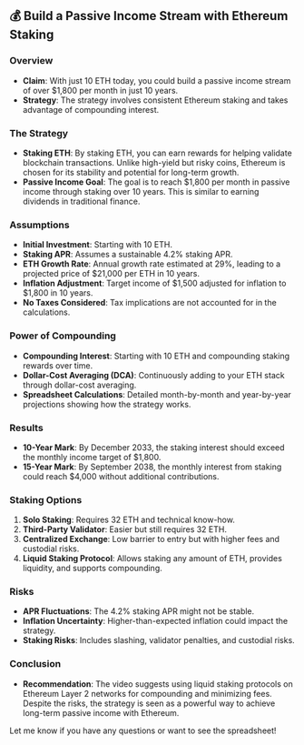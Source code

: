 ## 💰 Build a Passive Income Stream with Ethereum Staking

### Overview
- **Claim**: With just 10 ETH today, you could build a passive income stream of over $1,800 per month in just 10 years.
- **Strategy**: The strategy involves consistent Ethereum staking and takes advantage of compounding interest.

### The Strategy
- **Staking ETH**: By staking ETH, you can earn rewards for helping validate blockchain transactions. Unlike high-yield but risky coins, Ethereum is chosen for its stability and potential for long-term growth.
- **Passive Income Goal**: The goal is to reach $1,800 per month in passive income through staking over 10 years. This is similar to earning dividends in traditional finance.

### Assumptions
- **Initial Investment**: Starting with 10 ETH.
- **Staking APR**: Assumes a sustainable 4.2% staking APR.
- **ETH Growth Rate**: Annual growth rate estimated at 29%, leading to a projected price of $21,000 per ETH in 10 years.
- **Inflation Adjustment**: Target income of $1,500 adjusted for inflation to $1,800 in 10 years.
- **No Taxes Considered**: Tax implications are not accounted for in the calculations.

### Power of Compounding
- **Compounding Interest**: Starting with 10 ETH and compounding staking rewards over time.
- **Dollar-Cost Averaging (DCA)**: Continuously adding to your ETH stack through dollar-cost averaging.
- **Spreadsheet Calculations**: Detailed month-by-month and year-by-year projections showing how the strategy works.

### Results
- **10-Year Mark**: By December 2033, the staking interest should exceed the monthly income target of $1,800.
- **15-Year Mark**: By September 2038, the monthly interest from staking could reach $4,000 without additional contributions.

### Staking Options
1. **Solo Staking**: Requires 32 ETH and technical know-how.
2. **Third-Party Validator**: Easier but still requires 32 ETH.
3. **Centralized Exchange**: Low barrier to entry but with higher fees and custodial risks.
4. **Liquid Staking Protocol**: Allows staking any amount of ETH, provides liquidity, and supports compounding.

### Risks
- **APR Fluctuations**: The 4.2% staking APR might not be stable.
- **Inflation Uncertainty**: Higher-than-expected inflation could impact the strategy.
- **Staking Risks**: Includes slashing, validator penalties, and custodial risks.

### Conclusion
- **Recommendation**: The video suggests using liquid staking protocols on Ethereum Layer 2 networks for compounding and minimizing fees. Despite the risks, the strategy is seen as a powerful way to achieve long-term passive income with Ethereum.

Let me know if you have any questions or want to see the spreadsheet!
